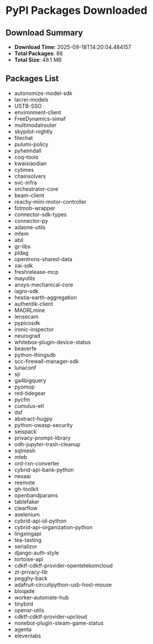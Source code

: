 # PyPI Packages Downloaded

## Download Summary
- **Download Time**: 2025-09-18T14:20:04.484157
- **Total Packages**: 86
- **Total Size**: 48.1 MB

## Packages List
- autonomize-model-sdk
- lacrei-models
- USTB-SSO
- environment-client
- FreeDynamics-simaf
- multimodalrouter
- skypilot-nightly
- filechat
- pulumi-policy
- pyheimdall
- coq-tools
- kwaixiaodian
- cytimes
- chainsolvers
- svc-infra
- orchestrator-core
- beam-client
- reachy-mini-motor-controller
- fotmob-wrapper
- connector-sdk-types
- connector-py
- adaone-utils
- mfem
- abil
- gr-libs
- pldag
- opentrons-shared-data
- xai-sdk
- freshrelease-mcp
- mayutils
- ansys-mechanical-core
- iagro-sdk
- hestia-earth-aggregation
- authentik-client
- MADRLmine
- lensecam
- pypicosdk
- ironic-inspector
- neurograd
- whitebox-plugin-device-status
- beaverfe
- python-thingsdb
- scc-firewall-manager-sdk
- lunaconf
- sji
- ga4bigquery
- pyomop
- red-tidegear
- pycfm
- cumulus-etl
- dsf
- abstract-hugpy
- python-owasp-security
- seispack
- privacy-prompt-library
- odh-jupyter-trash-cleanup
- sqlmesh
- mteb
- ord-rxn-converter
- cybrid-api-bank-python
- nexaai
- reemote
- gh-toolkit
- openbandparams
- tablefaker
- clearflow
- aselenium
- cybrid-api-id-python
- cybrid-api-organization-python
- lingxingapi
- tea-tasting
- serializor
- django-auth-style
- tortoise-api
- cdktf-cdktf-provider-opentelekomcloud
- zt-privacy-lib
- pegghy-back
- adafruit-circuitpython-usb-host-mouse
- bloqade
- worker-automate-hub
- tinybird
- opensr-utils
- cdktf-cdktf-provider-upcloud
- nonebot-plugin-steam-game-status
- agenta
- elevenlabs
